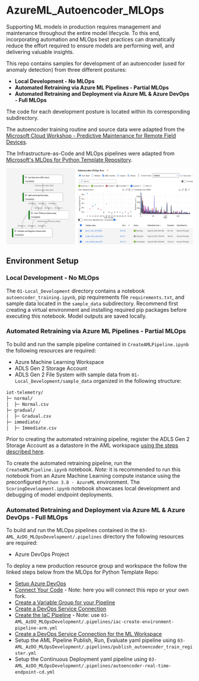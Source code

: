 # AzureML_Autoencoder_MLOps

Supporting ML models in production requires management and maintenance throughout the entire model lifecycle. To this end, incorporating automation and MLOps best practices can dramatically reduce the effort required to ensure models are performing well, and delivering valuable insights.

This repo contains samples for development of an autoencoder (used for anomaly detection) from three different postures:

* <b>Local Development - No MLOps</b>
* <b>Automated Retraining via Azure ML Pipelines - Partial MLOps</b>
* <b>Automated Retraining and Deployment via Azure ML & Azure DevOps - Full MLOps</b>

The code for each development posture is located within its corresponding subdirectory.

The autoencoder training routine and source data were adapted from the [Microsoft Cloud Workshop - Predictive Maintenance for Remote Field Devices](https://github.com/microsoft/MCW-Predictive-Maintenance-for-remote-field-devices). 

The Infrastructure-as-Code and MLOps pipelines were adapted from [Microsoft's MLOps for Python Template Repository](https://docs.microsoft.com/en-us/azure/architecture/reference-architectures/ai/mlops-python). 

![Autoencoder MLOps](img/banner.png?raw=true "Autoencoder-MLOps")


## Environment Setup
### Local Development - No MLOps

The `01-Local_Development` directory contains a notebook `autoencoder_training.ipynb`, pip requirements file `requirements.txt`, and sample data located in the `sample_data` subdirectory. Recommend first creating a virtual environment and installing required pip packages before executing this notebook. Model outputs are saved locally.


### Automated Retraining via Azure ML Pipelines - Partial MLOps ###

To build and run the sample pipeline contained in `CreateAMLPipeline.ipynb` the following resources are required:
* Azure Machine Learning Workspace
* ADLS Gen 2 Storage Account
* ADLS Gen 2 File System with sample data from `01-Local_Development/sample_data` organized in the following structure:
~~~
iot-telemetry/
├─ normal/
│  ├─ Normal.csv
├─ gradual/
│  ├─ Gradual.csv
├─ immediate/
│  ├─ Immediate.csv
~~~
Prior to creating the automated retraining pipeline, register the ADLS Gen 2 Storage Account as a datastore in the AML workspace [using the steps described here](https://docs.microsoft.com/en-us/azure/machine-learning/how-to-access-data#azure-data-lake-storage-generation-2). 

To create the automated retraining pipeline, run the `CreateAMLPipeline.ipynb` notebook. <i>Note:</i> it is recommended to run this notebook from an Azure Machine Learning compute instance using the preconfigured `Python 3.8 - AzureML` environment. The `ScoringDevelopment.ipynb` notebook showcases local development and debugging of model endpoint deployments.

### Automated Retraining and Deployment via Azure ML & Azure DevOps - Full MLOps ###

To build and run the MLOps pipelines contained in the `03-AML_AzDO_MLOpsDevelopment/.pipelines` directory the following resources are required:
* Azure DevOps Project

To deploy a new production resource group and workspace the follow the linked steps below from the MLOps for Python Template Repo:
* [Setup Azure DevOps](https://github.com/microsoft/MLOpsPython/blob/master/docs/getting_started.md#setting-up-azure-devops)
* [Connect Your Code](https://github.com/microsoft/MLOpsPython/blob/master/docs/getting_started.md#get-the-code) - Note: here you will connect this repo or your own fork.
* [Create a Variable Group for your Pipeline](https://github.com/microsoft/MLOpsPython/blob/master/docs/getting_started.md#create-a-variable-group-for-your-pipeline)
* [Create a DevOps Service Connection](https://github.com/microsoft/MLOpsPython/blob/master/docs/getting_started.md#get-the-code)
* [Create the IaC Pipeline](https://github.com/microsoft/MLOpsPython/blob/master/docs/getting_started.md#create-the-iac-pipeline) - Note: use `03-AML_AzDO_MLOpsDevelopment/.pipelines/iac-create-environment-pipeline-arm.yml`
* [Create a DevOps Service Connection for the ML Workspace](https://github.com/microsoft/MLOpsPython/blob/master/docs/getting_started.md#create-an-azure-devops-service-connection-for-the-azure-ml-workspace)
* Setup the AML Pipeline Publish, Run, Evaluate yaml pipeline using `03-AML_AzDO_MLOpsDevelopment/.pipelines/publish_autoencoder_train_register.yml`
* Setup the Continuous Deployment yaml pipeline using `03-AML_AzDO_MLOpsDevelopment/.pipelines/autoencoder-real-time-endpoint-cd.yml`